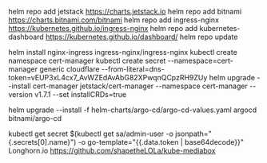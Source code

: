 helm repo add jetstack https://charts.jetstack.io
helm repo add bitnami https://charts.bitnami.com/bitnami
helm repo add ingress-nginx https://kubernetes.github.io/ingress-nginx
helm repo add kubernetes-dashboard https://kubernetes.github.io/dashboard/
helm repo update

helm install nginx-ingress ingress-nginx/ingress-nginx
kubectl create namespace cert-manager
kubectl create secret --namespace=cert-manager generic cloudflare --from-literal=dns-token=vEUP3xL4cx7_AvWZEdAvAbG82XPwqnQCpzRH9ZUy
helm upgrade --install cert-manager jetstack/cert-manager --namespace cert-manager --version v1.7.1 --set installCRDs=true

helm upgrade --install -f helm-charts/argo-cd/argo-cd-values.yaml argocd bitnami/argo-cd



kubectl get secret $(kubectl get sa/admin-user -o jsonpath="{.secrets[0].name}") -o go-template="{{.data.token | base64decode}}"
Longhorn.io
https://github.com/shapetheLOLa/kube-mediabox
